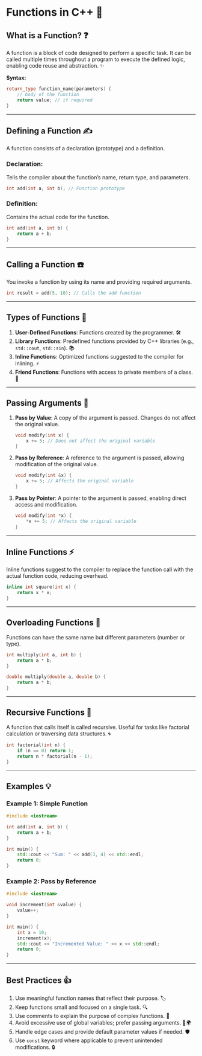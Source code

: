 # Functions in C++ 🚀

## What is a Function? ❓
A function is a block of code designed to perform a specific task. It can be called multiple times throughout a program to execute the defined logic, enabling code reuse and abstraction. ✨

**Syntax:**
```cpp
return_type function_name(parameters) {
    // body of the function
    return value; // if required
}
```

---

## Defining a Function ✍️
A function consists of a declaration (prototype) and a definition.

### Declaration:
Tells the compiler about the function’s name, return type, and parameters.
```cpp
int add(int a, int b); // Function prototype
```

### Definition:
Contains the actual code for the function.
```cpp
int add(int a, int b) {
    return a + b;
}
```

---

## Calling a Function ☎️
You invoke a function by using its name and providing required arguments.
```cpp
int result = add(5, 10); // Calls the add function
```

---

## Types of Functions 📂
1. **User-Defined Functions**: Functions created by the programmer. 🛠️
2. **Library Functions**: Predefined functions provided by C++ libraries (e.g., `std::cout`, `std::sin`). 📚
3. **Inline Functions**: Optimized functions suggested to the compiler for inlining. ⚡
4. **Friend Functions**: Functions with access to private members of a class. 🤝

---

## Passing Arguments 🔄
1. **Pass by Value**:
   A copy of the argument is passed. Changes do not affect the original value.
   ```cpp
   void modify(int x) {
       x += 5; // Does not affect the original variable
   }
   ```
2. **Pass by Reference**:
   A reference to the argument is passed, allowing modification of the original value.
   ```cpp
   void modify(int &x) {
       x += 5; // Affects the original variable
   }
   ```
3. **Pass by Pointer**:
   A pointer to the argument is passed, enabling direct access and modification.
   ```cpp
   void modify(int *x) {
       *x += 5; // Affects the original variable
   }
   ```

---

## Inline Functions ⚡
Inline functions suggest to the compiler to replace the function call with the actual function code, reducing overhead.
```cpp
inline int square(int x) {
    return x * x;
}
```

---

## Overloading Functions 🔀
Functions can have the same name but different parameters (number or type).
```cpp
int multiply(int a, int b) {
    return a * b;
}

double multiply(double a, double b) {
    return a * b;
}
```

---

## Recursive Functions 🔁
A function that calls itself is called recursive. Useful for tasks like factorial calculation or traversing data structures. 🌀
```cpp
int factorial(int n) {
    if (n == 0) return 1;
    return n * factorial(n - 1);
}
```

---

## Examples 💡
### Example 1: Simple Function
```cpp
#include <iostream>

int add(int a, int b) {
    return a + b;
}

int main() {
    std::cout << "Sum: " << add(3, 4) << std::endl;
    return 0;
}
```

### Example 2: Pass by Reference
```cpp
#include <iostream>

void increment(int &value) {
    value++;
}

int main() {
    int x = 10;
    increment(x);
    std::cout << "Incremented Value: " << x << std::endl;
    return 0;
}
```

---

## Best Practices 👍
1. Use meaningful function names that reflect their purpose. 🏷️
2. Keep functions small and focused on a single task. 🔍
3. Use comments to explain the purpose of complex functions. 📝
4. Avoid excessive use of global variables; prefer passing arguments. 🚫🌍
5. Handle edge cases and provide default parameter values if needed. 🛡️
6. Use `const` keyword where applicable to prevent unintended modifications. 🔒
